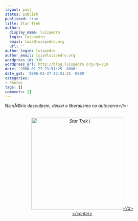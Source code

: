 ```yaml
---
layout: post
status: publish
published: true
title: Star Trek
author:
  display_name: luispedro
  login: luispedro
  email: luis@luispedro.org
  url: ''
author_login: luispedro
author_email: luis@luispedro.org
wordpress_id: 310
wordpress_url: http://blog.luispedro.org/?p=310
date: '2006-01-27 23:51:25 -0800'
date_gmt: '2006-01-27 23:51:25 -0800'
categories:
- Photos
tags: []
comments: []
---
```

<p>Na s&Atilde;&copy;rie <i>desculpem, deixei o liberalismo no autocarro<&#47;i>:</p>
<p><center><br />
<a id="p309" rel="attachment" class="imagelink" href="http:&#47;&#47;blog.luispedro.org&#47;?attachment_id=309" title="Star Trek I"><img id="image309" src="http:&#47;&#47;blog.luispedro.org&#47;wp-content&#47;uploads&#47;2006&#47;01&#47;star_treck.jpeg" alt="Star Trek I" height="300"  &#47;><&#47;a><br />
<&#47;center></p>
